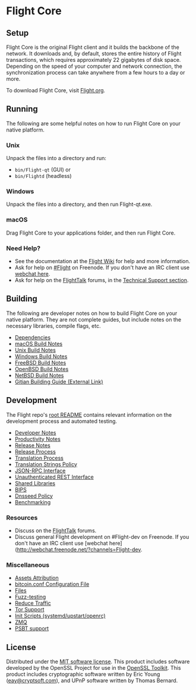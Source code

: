 Flight Core
=============

Setup
---------------------
Flight Core is the original Flight client and it builds the backbone of the network. It downloads and, by default, stores the entire history of Flight transactions, which requires approximately 22 gigabytes of disk space. Depending on the speed of your computer and network connection, the synchronization process can take anywhere from a few hours to a day or more.

To download Flight Core, visit [Flight.org](https://Flight.org/).

Running
---------------------
The following are some helpful notes on how to run Flight Core on your native platform.

### Unix

Unpack the files into a directory and run:

- `bin/Flight-qt` (GUI) or
- `bin/Flightd` (headless)

### Windows

Unpack the files into a directory, and then run Flight-qt.exe.

### macOS

Drag Flight Core to your applications folder, and then run Flight Core.

### Need Help?

* See the documentation at the [Flight Wiki](https://Flight.info/)
for help and more information.
* Ask for help on [#Flight](http://webchat.freenode.net?channels=Flight) on Freenode. If you don't have an IRC client use [webchat here](http://webchat.freenode.net?channels=Flight).
* Ask for help on the [FlightTalk](https://Flighttalk.io/) forums, in the [Technical Support section](https://Flighttalk.io/c/technical-support).

Building
---------------------
The following are developer notes on how to build Flight Core on your native platform. They are not complete guides, but include notes on the necessary libraries, compile flags, etc.

- [Dependencies](dependencies.md)
- [macOS Build Notes](build-osx.md)
- [Unix Build Notes](build-unix.md)
- [Windows Build Notes](build-windows.md)
- [FreeBSD Build Notes](build-freebsd.md)
- [OpenBSD Build Notes](build-openbsd.md)
- [NetBSD Build Notes](build-netbsd.md)
- [Gitian Building Guide (External Link)](https://github.com/bitcoin-core/docs/blob/master/gitian-building.md)

Development
---------------------
The Flight repo's [root README](/README.md) contains relevant information on the development process and automated testing.

- [Developer Notes](developer-notes.md)
- [Productivity Notes](productivity.md)
- [Release Notes](release-notes.md)
- [Release Process](release-process.md)
- [Translation Process](translation_process.md)
- [Translation Strings Policy](translation_strings_policy.md)
- [JSON-RPC Interface](JSON-RPC-interface.md)
- [Unauthenticated REST Interface](REST-interface.md)
- [Shared Libraries](shared-libraries.md)
- [BIPS](bips.md)
- [Dnsseed Policy](dnsseed-policy.md)
- [Benchmarking](benchmarking.md)

### Resources
* Discuss on the [FlightTalk](https://Flighttalk.io/) forums.
* Discuss general Flight development on #Flight-dev on Freenode. If you don't have an IRC client use [webchat here](http://webchat.freenode.net/?channels=Flight-dev.

### Miscellaneous
- [Assets Attribution](assets-attribution.md)
- [bitcoin.conf Configuration File](bitcoin-conf.md)
- [Files](files.md)
- [Fuzz-testing](fuzzing.md)
- [Reduce Traffic](reduce-traffic.md)
- [Tor Support](tor.md)
- [Init Scripts (systemd/upstart/openrc)](init.md)
- [ZMQ](zmq.md)
- [PSBT support](psbt.md)

License
---------------------
Distributed under the [MIT software license](/COPYING).
This product includes software developed by the OpenSSL Project for use in the [OpenSSL Toolkit](https://www.openssl.org/). This product includes
cryptographic software written by Eric Young ([eay@cryptsoft.com](mailto:eay@cryptsoft.com)), and UPnP software written by Thomas Bernard.
